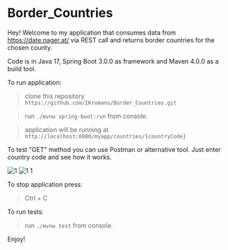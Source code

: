 # Border_Countries

Hey! Welcome to my application that consumes data from https://date.nager.at/ via REST call and returns border countries for the chosen county.

Code is in Java 17, Spring Boot 3.0.0 as framework and Maven 4.0.0 as a build tool.

To run application:

> clone this repository `https://github.com/IKromans/Border_Countries.git`

> run `./mvnw spring-boot:run` from console.

> application will be running at `http://localhost:8080/myapp/countries/{countryCode}`

To test "GET" method you can use Postman or alternative tool. Just enter country code and see how it works.

![1](https://user-images.githubusercontent.com/66387211/205746765-90233886-c5ca-4404-8a04-359299087dfd.jpg)
![1 1](https://user-images.githubusercontent.com/66387211/205746829-d249aa6a-262a-4e7d-bb26-a5b7b257f994.jpg)

To stop application press:

> Ctrl + C

To run tests:

> run `./mvnw test` from console.

Enjoy!
